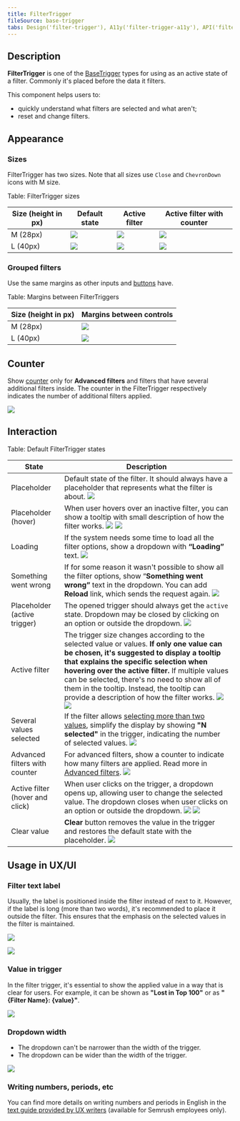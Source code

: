 ```yaml
---
title: FilterTrigger
fileSource: base-trigger
tabs: Design('filter-trigger'), A11y('filter-trigger-a11y'), API('filter-trigger-api'), Example('filter-trigger-code'), Changelog('filter-trigger-changelog')
---
```


## Description

**FilterTrigger** is one of the [BaseTrigger](/components/base-trigger/base-trigger) types for using as an active state of a filter. Commonly it's placed before the data it filters.

This component helps users to:

- quickly understand what filters are selected and what aren't;
- reset and change filters.

## Appearance

### Sizes

FilterTrigger has two sizes. Note that all sizes use `Close` and `ChevronDown` icons with M size.

Table: FilterTrigger sizes

| Size (height in px) | Default state         | Active filter                                      | Active filter with counter                             |
| ----- | ---------------------------------------------------- | -------------------------------------------------- | ---------------------------------------------------------- |
| M (28px)  | ![](static/filter-default-m.png) | ![](static/filter-active-m.png) | ![](static/filter-active-counter-m.png) |
| L (40px)  | ![](static/filter-default-l.png) | ![](static/filter-active-l.png) | ![](static/filter-active-counter-l.png) |

### Grouped filters

Use the same margins as other inputs and [buttons](/components/button/button#margins_between_buttons) have.

Table: Margins between FilterTriggers

| Size (height in px)  | Margins between controls   |
| -------------------- | -------------------------- |
| M (28px)             | ![](static/sizes-m.png)    |
| L (40px)             | ![](static/sizes-l.png)    |

## Counter

Show [counter](/components/counter/counter) only for **Advanced filters** and filters that have several additional filters inside. The counter in the FilterTrigger respectively indicates the number of additional filters applied.

![](static/counter-or-not.png)

## Interaction

<!-- > There were doubts that if there is no chevron in the active state of the filter, the user will not understand how to change the filter. However, **corridor tests** and user’s work with the filter at the production did not confirm the doubts. -->

Table: Default FilterTrigger states

| State                           | Description                                                                                                        |
| ------------------------------- | ------------------------------------------------------------------------------------------------------------------ |
| Placeholder                     | Default state of the filter. It should always have a placeholder that represents what the filter is about. ![](static/ft-1.png) |
| Placeholder (hover)             | When user hovers over an inactive filter, you can show a tooltip with small description of how the filter works. ![](static/ft-2.png) ![](static/ft-3.png)  |
| Loading                         | If the system needs some time to load all the filter options, show a dropdown with **“Loading”** text.           ![](static/ft-4.png) |
| Something went wrong            | If for some reason it wasn't possible to show all the filter options, show “**Something went wrong”** text in the dropdown. You can add **Reload** link, which sends the request again.  ![](static/ft-5.png) |
| Placeholder (active trigger)    | The opened trigger should always get the `active` state. Dropdown may be closed by clicking on an option or outside the dropdown. ![](static/ft-6.png)  |
| Active filter                   | The trigger size changes according to the selected value or values. **If only one value can be chosen, it's suggested to display a tooltip that explains the specific selection when hovering over the active filter.** If multiple values can be selected, there's no need to show all of them in the tooltip. Instead, the tooltip can provide a description of how the filter works.  ![](static/ft-7.png) ![](static/ft-9.png) |
| Several values selected         | If the filter allows [selecting more than two values](/components/select/select), simplify the display by showing **"N selected"** in the trigger, indicating the number of selected values. ![](static/ft-10.png) |
| Advanced filters with counter   | For advanced filters, show a counter to indicate how many filters are applied. Read more in [Advanced filters](../../filter-group/advanced-filters/advanced-filters.md). ![](static/filter-active-counter-m.png) |
| Active filter (hover and click) | When user clicks on the trigger, a dropdown opens up, allowing user to change the selected value. The dropdown closes when user clicks on an option or outside the dropdown. ![](static/ft-11.png) ![](static/ft-13.png) |
| Clear value                     | **Clear** button removes the value in the trigger and restores the default state with the placeholder. ![](static/ft-12.png) |

## Usage in UX/UI

### Filter text label

Usually, the label is positioned inside the filter instead of next to it. However, if the label is long (more than two words), it's recommended to place it outside the filter. This ensures that the emphasis on the selected values in the filter is maintained.

![](static/long-label-yes-no.png)

![](static/label-yes-no.png)

### Value in trigger

In the filter trigger, it's essential to show the applied value in a way that is clear for users. For example, it can be shown as **"Lost in Top 100"** or as **"{Filter Name}: {value}"**.

![](static/filter-yes-no.png)

### Dropdown width

- The dropdown can't be narrower than the width of the trigger.
- The dropdown can be wider than the width of the trigger.

![](static/filter-dropdown-yes-no.png)

### Writing numbers, periods, etc

You can find more details on writing numbers and periods in English in the [text guide provided by UX writers](https://docs.google.com/document/d/1HZHNKEW-5k0PqvgDaIWBgu8NWyRr3rM4xCm-725PoUU/edit#heading=h.iue5c2168b0n) (available for Semrush employees only).

